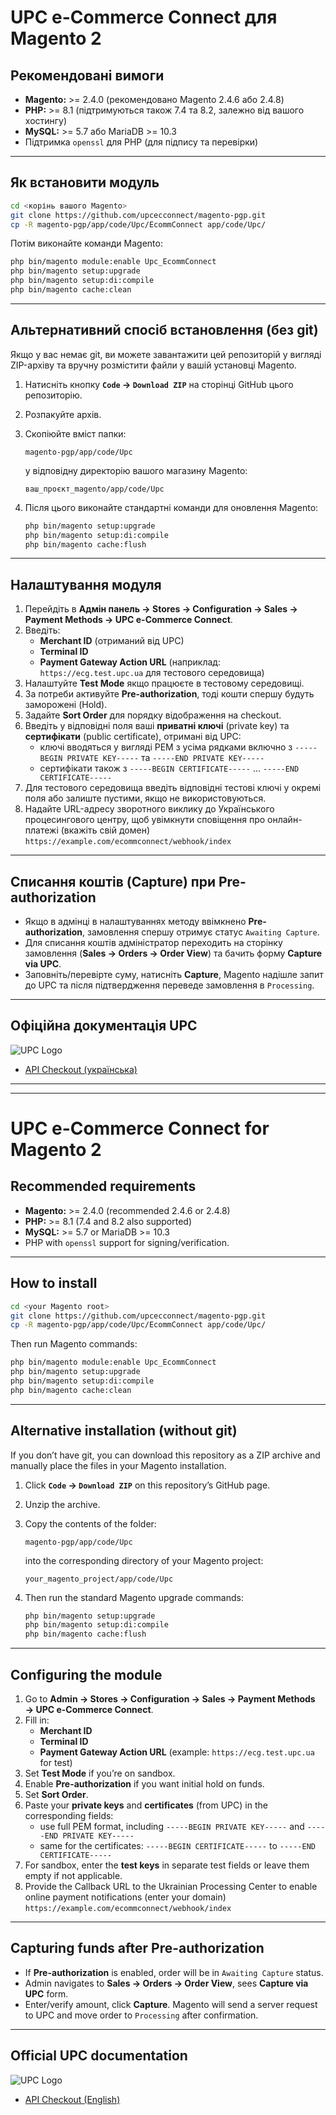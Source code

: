 # UPC e-Commerce Connect для Magento 2

## Рекомендовані вимоги

- **Magento:** >= 2.4.0 (рекомендовано Magento 2.4.6 або 2.4.8)
- **PHP:** >= 8.1 (підтримуються також 7.4 та 8.2, залежно від вашого хостингу)
- **MySQL:** >= 5.7 або MariaDB >= 10.3
- Підтримка `openssl` для PHP (для підпису та перевірки)

---

## Як встановити модуль

```bash
cd <корінь вашого Magento>
git clone https://github.com/upcecconnect/magento-pgp.git
cp -R magento-pgp/app/code/Upc/EcommConnect app/code/Upc/
```

Потім виконайте команди Magento:

```bash
php bin/magento module:enable Upc_EcommConnect
php bin/magento setup:upgrade
php bin/magento setup:di:compile
php bin/magento cache:clean
```

---

## Альтернативний спосіб встановлення (без git)

Якщо у вас немає git, ви можете завантажити цей репозиторій у вигляді ZIP-архіву та вручну розмістити файли у вашій установці Magento.

1. Натисніть кнопку **`Code` → `Download ZIP`** на сторінці GitHub цього репозиторію.
2. Розпакуйте архів.
3. Скопіюйте вміст папки:

    ```
    magento-pgp/app/code/Upc
    ```

   у відповідну директорію вашого магазину Magento:

    ```
    ваш_проєкт_magento/app/code/Upc
    ```

4. Після цього виконайте стандартні команди для оновлення Magento:

    ```bash
    php bin/magento setup:upgrade
    php bin/magento setup:di:compile
    php bin/magento cache:flush
    ```

---

## Налаштування модуля

1. Перейдіть в **Адмін панель → Stores → Configuration → Sales → Payment Methods → UPC e-Commerce Connect**.
2. Введіть:
   - **Merchant ID** (отриманий від UPC)
   - **Terminal ID**
   - **Payment Gateway Action URL** (наприклад: `https://ecg.test.upc.ua` для тестового середовища)
3. Налаштуйте **Test Mode** якщо працюєте в тестовому середовищі.
4. За потреби активуйте **Pre-authorization**, тоді кошти спершу будуть заморожені (Hold).
5. Задайте **Sort Order** для порядку відображення на checkout.
6. Введіть у відповідні поля ваші **приватні ключі** (private key) та **сертифікати** (public certificate), отримані від UPC:
   - ключі вводяться у вигляді PEM з усіма рядками включно з `-----BEGIN PRIVATE KEY-----` та `-----END PRIVATE KEY-----`
   - сертифікати також з `-----BEGIN CERTIFICATE-----` ... `-----END CERTIFICATE-----`
7. Для тестового середовища введіть відповідні тестові ключі у окремі поля або залиште пустими, якщо не використовуються.
8. Надайте URL-адресу зворотного виклику до Українського процесингового центру, щоб увімкнути сповіщення про онлайн-платежі (вкажіть свій домен) `https://example.com/ecommconnect/webhook/index`

---

## Списання коштів (Capture) при Pre-authorization

- Якщо в адмінці в налаштуваннях методу ввімкнено **Pre-authorization**, замовлення спершу отримує статус `Awaiting Capture`.
- Для списання коштів адміністратор переходить на сторінку замовлення (**Sales → Orders → Order View**) та бачить форму **Capture via UPC**.
- Заповніть/перевірте суму, натисніть **Capture**, Magento надішле запит до UPC та після підтвердження переведе замовлення в `Processing`.

---

## Офіційна документація UPC
![UPC Logo](https://ecconnect.upc.ua/public/images/newLogo.svg)
- [API Checkout (українська)](https://docsecom.atlassian.net/wiki/spaces/DOCUK/pages/49644046/API+Checkout)

---

---

# UPC e-Commerce Connect for Magento 2

## Recommended requirements

- **Magento:** >= 2.4.0 (recommended 2.4.6 or 2.4.8)
- **PHP:** >= 8.1 (7.4 and 8.2 also supported)
- **MySQL:** >= 5.7 or MariaDB >= 10.3
- PHP with `openssl` support for signing/verification.

---

## How to install

```bash
cd <your Magento root>
git clone https://github.com/upcecconnect/magento-pgp.git
cp -R magento-pgp/app/code/Upc/EcommConnect app/code/Upc/
```

Then run Magento commands:

```bash
php bin/magento module:enable Upc_EcommConnect
php bin/magento setup:upgrade
php bin/magento setup:di:compile
php bin/magento cache:clean
```

---

## Alternative installation (without git)

If you don’t have git, you can download this repository as a ZIP archive and manually place the files in your Magento installation.

1. Click **`Code` → `Download ZIP`** on this repository’s GitHub page.
2. Unzip the archive.
3. Copy the contents of the folder:

    ```
    magento-pgp/app/code/Upc
    ```

   into the corresponding directory of your Magento project:

    ```
    your_magento_project/app/code/Upc
    ```

4. Then run the standard Magento upgrade commands:

    ```bash
    php bin/magento setup:upgrade
    php bin/magento setup:di:compile
    php bin/magento cache:flush
    ```
   
---

## Configuring the module

1. Go to **Admin → Stores → Configuration → Sales → Payment Methods → UPC e-Commerce Connect**.
2. Fill in:
   - **Merchant ID**
   - **Terminal ID**
   - **Payment Gateway Action URL** (example: `https://ecg.test.upc.ua` for test)
3. Set **Test Mode** if you’re on sandbox.
4. Enable **Pre-authorization** if you want initial hold on funds.
5. Set **Sort Order**.
6. Paste your **private keys** and **certificates** (from UPC) in the corresponding fields:
   - use full PEM format, including `-----BEGIN PRIVATE KEY-----` and `-----END PRIVATE KEY-----`
   - same for the certificates: `-----BEGIN CERTIFICATE-----` to `-----END CERTIFICATE-----`
7. For sandbox, enter the **test keys** in separate test fields or leave them empty if not applicable.
8. Provide the Callback URL to the Ukrainian Processing Center to enable online payment notifications (enter your domain) `https://example.com/ecommconnect/webhook/index`

---

## Capturing funds after Pre-authorization

- If **Pre-authorization** is enabled, order will be in `Awaiting Capture` status.
- Admin navigates to **Sales → Orders → Order View**, sees **Capture via UPC** form.
- Enter/verify amount, click **Capture**. Magento will send a server request to UPC and move order to `Processing` after confirmation.

---

## Official UPC documentation
![UPC Logo](https://ecconnect.upc.ua/public/images/newLogo.svg)
- [API Checkout (English)](https://docsecom.atlassian.net/wiki/spaces/DOCEN/pages/49971442/API+Checkout+by+the+payment+page)
